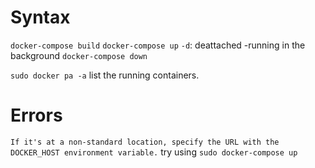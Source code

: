 # Syntax
`docker-compose build`
`docker-compose up` `-d`: deattached -running in the background
`docker-compose down`

`sudo docker pa -a` list the running containers.

# Errors
`If it's at a non-standard location, specify the URL with the DOCKER_HOST environment variable.`
try using `sudo docker-compose up`